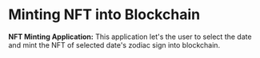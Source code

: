 # Minting NFT into Blockchain

**NFT Minting Application:**
This application let's the user to select the date and mint the NFT of selected date's zodiac sign into blockchain.
